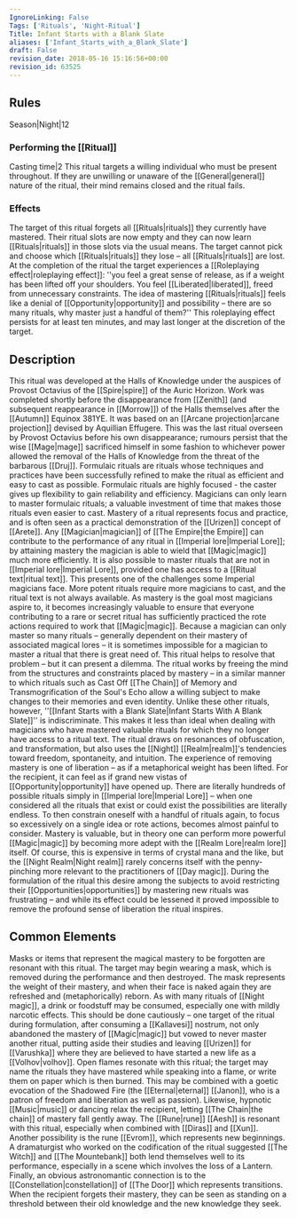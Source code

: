 ```yaml
---
IgnoreLinking: False
Tags: ['Rituals', 'Night-Ritual']
Title: Infant Starts with a Blank Slate
aliases: ['Infant_Starts_with_a_Blank_Slate']
draft: False
revision_date: 2018-05-16 15:16:56+00:00
revision_id: 63525
---
```


## Rules
Season|Night|12
### Performing the [[Ritual]]
Casting time|2 This ritual targets a willing individual who must be present throughout. If they are unwilling or unaware of the [[General|general]] nature of the ritual, their mind remains closed and the ritual fails.
### Effects
The target of this ritual forgets all [[Rituals|rituals]] they currently have mastered. Their ritual slots are now empty and they can now learn [[Rituals|rituals]] in those slots via the usual means. The target cannot pick and choose which [[Rituals|rituals]] they lose – all [[Rituals|rituals]] are lost. 
At the completion of the ritual the target experiences a [[Roleplaying effect|roleplaying effect]]: ''you feel a great sense of release, as if a weight has been lifted off your shoulders. You feel [[Liberated|liberated]], freed from unnecessary constraints. The idea of mastering [[Rituals|rituals]] feels like a denial of [[Opportunity|opportunity]] and possibility – there are so many rituals, why master just a handful of them?'' 
This roleplaying effect persists for at least ten minutes, and may last longer at the discretion of the target.
## Description
This ritual was developed at the Halls of Knowledge under the auspices of Provost Octavius of the [[Spire|spire]] of the Auric Horizon. Work was completed shortly before the disappearance from [[Zenith]] (and subsequent reappearance in [[Morrow]]) of the Halls themselves after the [[Autumn]] Equinox 381YE. It was based on an [[Arcane projection|arcane projection]] devised by Aquillian Effugere. This was the last ritual overseen by Provost Octavius before his own disappearance; rumours persist that the wise [[Mage|mage]] sacrificed himself in some fashion to whichever power allowed the removal of the Halls of Knowledge from the threat of the barbarous [[Druj]]. 
Formulaic rituals are rituals whose techniques and practices have been successfully refined to make the ritual as efficient and easy to cast as possible. Formulaic rituals are highly focused - the caster gives up flexibility to gain reliability and efficiency. Magicians can only learn to master formulaic rituals; a valuable investment of time that makes those rituals even easier to cast. 
Mastery of a ritual represents focus and practice, and is often seen as a practical demonstration of the [[Urizen]] concept of [[Arete]]. Any [[Magician|magician]] of [[The Empire|the Empire]] can contribute to the performance of any ritual in [[Imperial lore|Imperial Lore]]; by attaining mastery the magician is able to wield that [[Magic|magic]] much more efficiently. It is also possible to master rituals that are not in [[Imperial lore|Imperial Lore]], provided one has access to a [[Ritual text|ritual text]]. This presents one of the challenges some Imperial magicians face.
More potent rituals require more magicians to cast, and the ritual text is not always available. As mastery is the goal most magicians aspire to, it becomes increasingly valuable to ensure that everyone contributing to a rare or secret ritual has sufficiently practiced the rote actions required to work that [[Magic|magic]]. Because a magician can only master so many rituals – generally dependent on their mastery of associated magical lores – it is sometimes impossible for a magician to master a ritual that there is great need of.
This ritual helps to resolve that problem – but it can present a dilemma. The ritual works by freeing the mind from the structures and constraints placed by mastery – in a similar manner to which rituals such as Cast Off [[The Chain]] of Memory and Transmogrification of the Soul's Echo allow a willing subject to make changes to their memories and even identity. Unlike these other rituals, however, ''[[Infant Starts with a Blank Slate|Infant Starts With A Blank Slate]]'' is indiscriminate. This makes it less than ideal when dealing with magicians who have mastered valuable rituals for which they no longer have access to a ritual text.
The ritual draws on resonances of obfuscation, and transformation, but also uses the [[Night]] [[Realm|realm]]'s tendencies toward  freedom, spontaneity, and intuition. The experience of removing mastery is one of liberation – as if a metaphorical weight has been lifted. For the recipient, it can feel as if grand new vistas of [[Opportunity|opportunity]] have opened up. There are literally hundreds of possible rituals simply in [[Imperial lore|Imperial Lore]] – when one considered all the rituals that exist or could exist the possibilities are literally endless.
To then constrain oneself with a handful of rituals again, to focus so excessively on a single idea or rote actions, becomes almost painful to consider. Mastery is valuable, but in theory one can perform more powerful [[Magic|magic]] by becoming more adept with the [[Realm Lore|realm lore]] itself. Of course, this is expensive in terms of crystal mana and the like, but the [[Night Realm|Night realm]] rarely concerns itself with the penny-pinching more relevant to the practitioners of [[Day magic]].
During the formulation of the ritual this desire among the subjects to avoid restricting their [[Opportunities|opportunities]] by mastering new rituals was frustrating – and while its effect could be lessened it proved impossible to remove the profound sense of liberation the ritual inspires.
## Common Elements
Masks or items that represent the magical mastery to be forgotten are resonant with this ritual. The target may begin wearing a mask, which is removed during the performance and then destroyed. The mask represents the weight of their mastery, and when their face is naked again they are refreshed and (metaphorically) reborn.
As with many rituals of [[Night magic]], a drink or foodstuff may be consumed, especially one with mildly narcotic effects. This should be done cautiously – one target of the ritual during formulation, after consuming a [[Kallavesi]] nostrum, not only abandoned the mastery of [[Magic|magic]] but vowed to never master another ritual, putting aside their studies and leaving [[Urizen]] for [[Varushka]] where they are believed to have started a new life as a [[Volhov|volhov]].
Open flames resonate with this ritual; the target may name the rituals they have mastered while speaking into a flame, or write them on paper which is then burned. This may be combined with a goetic evocation of the Shadowed Fire (the [[Eternal|eternal]] [[Janon]], who is a patron of freedom and liberation as well as passion). Likewise, hypnotic [[Music|music]] or dancing relax the recipient, letting [[The Chain|the chain]] of mastery fall gently away.
The [[Rune|rune]] [[Aesh]] is resonant with this ritual, especially when combined with [[Diras]] and [[Xun]]. Another possibility is the rune [[Evrom]], which represents new beginnings. A dramaturgist who worked on the codification of the ritual suggested [[The Witch]] and [[The Mountebank]] both lend themselves well to its performance, especially in a scene which involves the loss of a Lantern. 
Finally, an obvious astronomantic connection is to the [[Constellation|constellation]] of [[The Door]] which represents transitions. When the recipient forgets their mastery, they can be seen as standing on a threshold between their old knowledge and the new knowledge they seek.